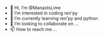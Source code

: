 - 👋 Hi, I’m @ManaoIsLime
- 👀 I’m interested in coding ren'py
- 🌱 I’m currently learning ren'py and python
- 💞️ I’m looking to collaborate on ...
- 📫 How to reach me ...

<!---
ManaoIsLime/ManaoIsLime is a ✨ special ✨ repository because its `README.md` (this file) appears on your GitHub profile.
You can click the Preview link to take a look at your changes.
--->
